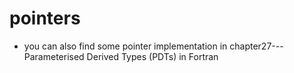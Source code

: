 # pointers

* you can also find some pointer implementation in chapter27---Parameterised Derived Types (PDTs) in Fortran
